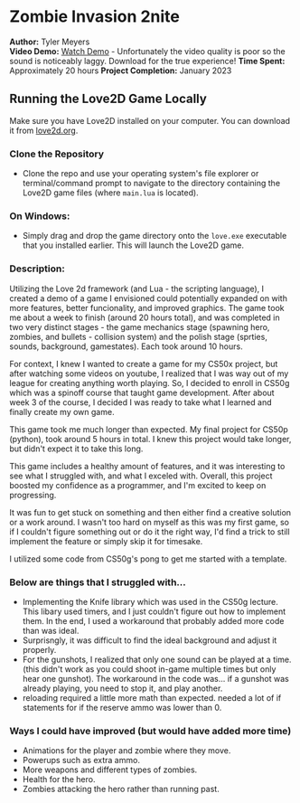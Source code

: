 # Zombie Invasion 2nite

**Author:** Tyler Meyers  
**Video Demo:** [Watch Demo](https://youtu.be/HfMk_WfMGR4) - Unfortunately the video quality is poor so the sound is noticeably laggy. Download for the true experience!
**Time Spent:** Approximately 20 hours
**Project Completion:** January 2023

## Running the Love2D Game Locally
Make sure you have Love2D installed on your computer. You can download it from [love2d.org](https://love2d.org).

### Clone the Repository
- Clone the repo and use your operating system's file explorer or terminal/command prompt to navigate to the directory containing the Love2D game files (where `main.lua` is located).

### On Windows:
- Simply drag and drop the game directory onto the `love.exe` executable that you installed earlier. This will launch the Love2D game.

### Description:
Utilizing the Love 2d framework (and Lua - the scripting language), I created a demo of a game I envisioned could potentially expanded on with more features, better funcionality, and improved graphics. The game took me about a week to finish (around 20 hours total), and was completed in two very distinct stages - the game mechanics stage (spawning hero, zombies, and bullets - collision system) and the polish stage (sprties, sounds, background, gamestates). Each took around 10 hours.

For context, I knew I wanted to create a game for my CS50x project, but after watching some videos on youtube, I realized that I was way out of my league for creating anything worth playing. So, I decided to enroll in CS50g which was a spinoff course that taught game development. After about week 3 of the course, I decided I was ready to take what I learned and finally create my own game.

This game took me much longer than expected. My final project for CS50p (python), took around 5 hours in total. I knew this project would take longer, but didn't expect it to take this long. 

This game includes a healthy amount of features, and it was interesting to see what I struggled with, and what I exceled with. Overall, this project boosted my confidence as a programmer, and I'm excited to keep on progressing.

It was fun to get stuck on something and then either find a creative solution or a work around. I wasn't too hard on myself as this was my first game, so if I couldn't figure something out or do it the right way, I'd find a trick to still implement the feature or simply skip it for timesake.

I utilized some code from CS50g's pong to get me started with a template.

### Below are things that I struggled with...
- Implementing the Knife library which was used in the CS50g lecture. This libary used timers, and I just couldn't figure out how to implement them. In the end, I used a workaround that probably added more code than was ideal. 
- Surprisngly, it was difficult to find the ideal background and adjust it properly.
- For the gunshots, I realized that only one sound can be played at a time. (this didn't work as you could shoot in-game multiple times but only hear one gunshot). The workaround in the code was... if a gunshot was already playing, you need to stop it, and play another.
- reloading required a little more math than expected. needed a lot of if statements for if the reserve ammo was lower than 0.


### Ways I could have improved (but would have added more time)
- Animations for the player and zombie where they move.
- Powerups such as extra ammo.
- More weapons and different types of zombies.
- Health for the hero.
- Zombies attacking the hero rather than running past.
